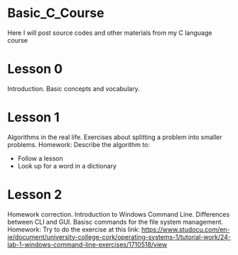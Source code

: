 # Basic_C_Course
Here I will post source codes and other materials from my C language course

# Lesson 0

Introduction. Basic concepts and vocabulary.

# Lesson 1

Algorithms in the real life. Exercises about splitting a problem into smaller problems. 
Homework: Describe the algorithm to:
  - Follow a lesson
  - Look up for a word in a dictionary
  
# Lesson 2 

Homework correction. Introduction to Windows Command Line. Differences between CLI and GUI. Basisc commands for the file system management.
Homework: Try to do the exercise at this link: https://www.studocu.com/en-ie/document/university-college-cork/operating-systems-1/tutorial-work/24-lab-1-windows-command-line-exercises/1710518/view
